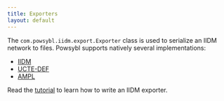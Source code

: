 ```yaml
---
title: Exporters
layout: default
---
```


The `com.powsybl.iidm.export.Exporter` class is used to serialize an IIDM network to files. Powsybl supports natively
several implementations:
- [IIDM](iidm.md)
- [UCTE-DEF](ucte.md)
- [AMPL](ampl.md)

Read the [tutorial](../../tutorials/iidm/exporter.md) to learn how to write an IIDM exporter.
